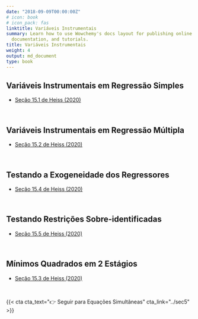 ```yaml
---
date: "2018-09-09T00:00:00Z"
# icon: book
# icon_pack: fas
linktitle: Variáveis Instrumentais
summary: Learn how to use Wowchemy's docs layout for publishing online courses, software
  documentation, and tutorials.
title: Variáveis Instrumentais
weight: 4
output: md_document
type: book
---
```





## Variáveis Instrumentais em Regressão Simples

- [Seção 15.1 de Heiss (2020)](http://www.urfie.net/read/index.html#page/247)




</br>


## Variáveis Instrumentais em Regressão Múltipla

- [Seção 15.2 de Heiss (2020)](http://www.urfie.net/read/index.html#page/249)



</br>


## Testando a Exogeneidade dos Regressores

- [Seção 15.4 de Heiss (2020)](http://www.urfie.net/read/index.html#page/252)



</br>


## Testando Restrições Sobre-identificadas

- [Seção 15.5 de Heiss (2020)](http://www.urfie.net/read/index.html#page/252)




</br>


## Mínimos Quadrados em 2 Estágios

- [Seção 15.3 de Heiss (2020)](http://www.urfie.net/read/index.html#page/250)




</br>

{{< cta cta_text="👉 Seguir para Equações Simultâneas" cta_link="../sec5" >}}
